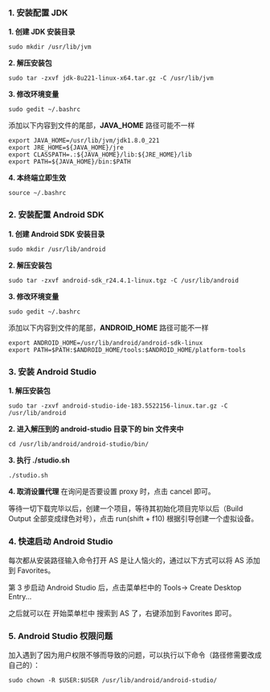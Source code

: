 ### 1. 安装配置 JDK

**1. 创建 JDK 安装目录**

```
sudo mkdir /usr/lib/jvm
```

**2. 解压安装包**

```
sudo tar -zxvf jdk-8u221-linux-x64.tar.gz -C /usr/lib/jvm
```

**3. 修改环境变量**

```
sudo gedit ~/.bashrc
```

添加以下内容到文件的尾部，**JAVA_HOME** 路径可能不一样

```
export JAVA_HOME=/usr/lib/jvm/jdk1.8.0_221
export JRE_HOME=${JAVA_HOME}/jre
export CLASSPATH=.:${JAVA_HOME}/lib:${JRE_HOME}/lib
export PATH=${JAVA_HOME}/bin:$PATH
```

**4. 本终端立即生效**

```
source ~/.bashrc
```

### 2. 安装配置 Android SDK

**1. 创建 Android SDK 安装目录**

```
sudo mkdir /usr/lib/android
```

**2. 解压安装包**

```
sudo tar -zxvf android-sdk_r24.4.1-linux.tgz -C /usr/lib/android
```

**3. 修改环境变量**

```
sudo gedit ~/.bashrc
```

添加以下内容到文件的尾部，**ANDROID_HOME** 路径可能不一样

```
export ANDROID_HOME=/usr/lib/android/android-sdk-linux
export PATH=$PATH:$ANDROID_HOME/tools:$ANDROID_HOME/platform-tools
```

### 3. 安装 Android Studio

**1. 解压安装包**

```
sudo tar -zxvf android-studio-ide-183.5522156-linux.tar.gz -C /usr/lib/android
```

**2. 进入解压到的 android-studio 目录下的 bin 文件夹中**

```
cd /usr/lib/android/android-studio/bin/
```

**3. 执行 ./studio.sh**

```
./studio.sh
```

**4. 取消设置代理**
在询问是否要设置 proxy 时，点击 cancel 即可。

等待一切下载完毕以后，创建一个项目，等待其初始化项目完毕以后（Build Output 全部变成绿色对号），点击 run(shift + f10) 根据引导创建一个虚拟设备。

### 4. 快速启动 Android Studio

每次都从安装路径输入命令打开 AS 是让人恼火的，通过以下方式可以将 AS 添加到 Favorites。

第 3 步启动 Android Studio 后，点击菜单栏中的 Tools-> Create Desktop Entry...

之后就可以在 开始菜单栏中 搜索到 AS 了，右键添加到 Favorites 即可。

### 5. Android Studio 权限问题

加入遇到了因为用户权限不够而导致的问题，可以执行以下命令（路径修需要改成自己的）：

```
sudo chown -R $USER:$USER /usr/lib/android/android-studio/
```
